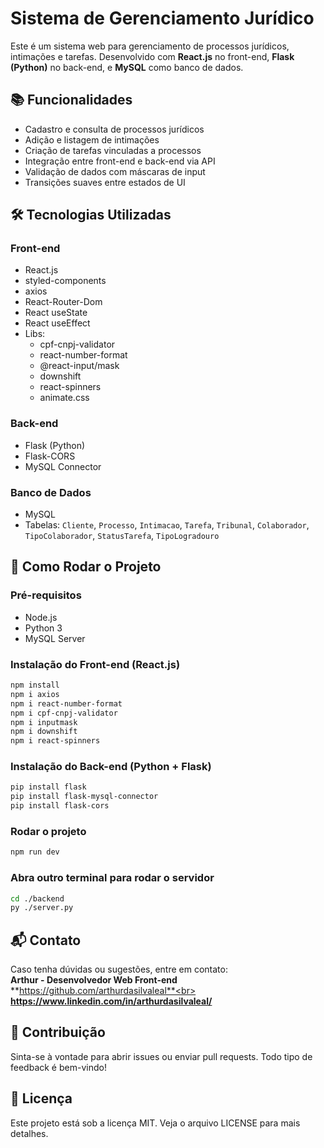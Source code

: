# Sistema de Gerenciamento Jurídico

Este é um sistema web para gerenciamento de processos jurídicos, intimações e tarefas. Desenvolvido com **React.js** no front-end, **Flask (Python)** no back-end, e **MySQL** como banco de dados.

## 📚 Funcionalidades

- Cadastro e consulta de processos jurídicos
- Adição e listagem de intimações
- Criação de tarefas vinculadas a processos
- Integração entre front-end e back-end via API
- Validação de dados com máscaras de input
- Transições suaves entre estados de UI

## 🛠️ Tecnologias Utilizadas

### Front-end
- React.js
- styled-components
- axios
- React-Router-Dom
- React useState
- React useEffect
- Libs:
  - cpf-cnpj-validator
  - react-number-format
  - @react-input/mask
  - downshift
  - react-spinners
  - animate.css


### Back-end
- Flask (Python)
- Flask-CORS
- MySQL Connector

### Banco de Dados
- MySQL
- Tabelas: `Cliente`, `Processo`, `Intimacao`, `Tarefa`, `Tribunal`, `Colaborador`, `TipoColaborador`, `StatusTarefa`, `TipoLogradouro` 

## 🚀 Como Rodar o Projeto

### Pré-requisitos
- Node.js
- Python 3
- MySQL Server

### Instalação do Front-end (React.js)

```bash
npm install
npm i axios
npm i react-number-format
npm i cpf-cnpj-validator
npm i inputmask
npm i downshift
npm i react-spinners

```

### Instalação do Back-end (Python + Flask)
```bash
pip install flask
pip install flask-mysql-connector
pip install flask-cors
```

### Rodar o projeto
```bash
npm run dev
```

### Abra outro terminal para rodar o servidor

```bash
cd ./backend
py ./server.py
```

## 📬 Contato
Caso tenha dúvidas ou sugestões, entre em contato:<br>
**Arthur - Desenvolvedor Web Front-end**<br>
**https://github.com/arthurdasilvaleal**<br>
**https://www.linkedin.com/in/arthurdasilvaleal/**

## 🤝 Contribuição
Sinta-se à vontade para abrir issues ou enviar pull requests. Todo tipo de feedback é bem-vindo!

## 📄 Licença
Este projeto está sob a licença MIT. Veja o arquivo LICENSE para mais detalhes.